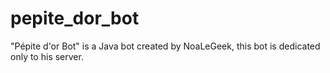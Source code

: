 # pepite_dor_bot
"Pépite d'or Bot" is a Java bot created by NoaLeGeek, this bot is dedicated only to his server.
